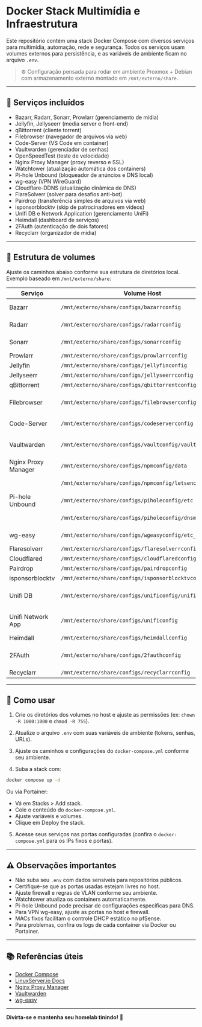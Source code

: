 
# Docker Stack Multimídia e Infraestrutura

Este repositório contém uma stack Docker Compose com diversos serviços para multimídia, automação, rede e segurança. Todos os serviços usam volumes externos para persistência, e as variáveis de ambiente ficam no arquivo `.env`.

> ⚙️ Configuração pensada para rodar em ambiente Proxmox + Debian com armazenamento externo montado em `/mnt/externo/share`.

---

## 🚀 Serviços incluídos

- Bazarr, Radarr, Sonarr, Prowlarr (gerenciamento de mídia)
- Jellyfin, Jellyseerr (media server e front-end)
- qBittorrent (cliente torrent)
- Filebrowser (navegador de arquivos via web)
- Code-Server (VS Code em container)
- Vaultwarden (gerenciador de senhas)
- OpenSpeedTest (teste de velocidade)
- Nginx Proxy Manager (proxy reverso e SSL)
- Watchtower (atualização automática dos containers)
- Pi-hole Unbound (bloqueador de anúncios e DNS local)
- wg-easy (VPN WireGuard)
- Cloudflare-DDNS (atualização dinâmica de DNS)
- FlareSolverr (solver para desafios anti-bot)
- Pairdrop (transferência simples de arquivos via web)
- isponsorblocktv (skip de patrocinadores em vídeos)
- Unifi DB e Network Application (gerenciamento UniFi)
- Heimdall (dashboard de serviços)
- 2FAuth (autenticação de dois fatores)
- Recyclarr (organizador de mídia)

---

## 📁 Estrutura de volumes

Ajuste os caminhos abaixo conforme sua estrutura de diretórios local. Exemplo baseado em `/mnt/externo/share`:

| Serviço                | Volume Host                                     | Descrição                         |
|------------------------|------------------------------------------------|----------------------------------|
| Bazarr                 | `/mnt/externo/share/configs/bazarrconfig`       | Configurações e dados             |
| Radarr                 | `/mnt/externo/share/configs/radarrconfig`       | Configurações e dados             |
| Sonarr                 | `/mnt/externo/share/configs/sonarrconfig`       | Configurações e dados             |
| Prowlarr               | `/mnt/externo/share/configs/prowlarrconfig`     | Configurações                    |
| Jellyfin               | `/mnt/externo/share/configs/jellyfinconfig`     | Configurações                    |
| Jellyseerr             | `/mnt/externo/share/configs/jellyseerrconfig`   | Configurações                    |
| qBittorrent            | `/mnt/externo/share/configs/qbittorrentconfig`  | Configurações                    |
| Filebrowser            | `/mnt/externo/share/configs/filebrowserconfig`  | Banco de dados do navegador      |
| Code-Server            | `/mnt/externo/share/configs/codeserverconfig`   | Configurações do VS Code         |
| Vaultwarden            | `/mnt/externo/share/configs/vaultconfig/vaultdata` | Dados do gerenciador de senhas |
| Nginx Proxy Manager    | `/mnt/externo/share/configs/npmconfig/data`     | Dados do proxy                   |
|                        | `/mnt/externo/share/configs/npmconfig/letsencrypt` | Certificados SSL                |
| Pi-hole Unbound        | `/mnt/externo/share/configs/piholeconfig/etc`   | Configurações e dados DNS        |
|                        | `/mnt/externo/share/configs/piholeconfig/dnsmasq.d` | Configurações DNS               |
| wg-easy                | `/mnt/externo/share/configs/wgeasyconfig/etc_wireguard` | Configurações WireGuard        |
| Flaresolverr           | `/mnt/externo/share/configs/flaresolverrconfig` | Configurações                   |
| Cloudflared            | `/mnt/externo/share/configs/cloudflaredconfig`  | Configurações                   |
| Pairdrop               | `/mnt/externo/share/configs/pairdropconfig`     | Configurações                   |
| isponsorblocktv        | `/mnt/externo/share/configs/isponsorblocktvconfig` | Configurações                 |
| Unifi DB               | `/mnt/externo/share/configs/unificonfig/unifidb`| Banco de dados MongoDB           |
| Unifi Network App      | `/mnt/externo/share/configs/unificonfig`         | Configurações da aplicação UniFi |
| Heimdall               | `/mnt/externo/share/configs/heimdallconfig`      | Configurações                   |
| 2FAuth                 | `/mnt/externo/share/configs/2fauthconfig`        | Dados e banco de dados           |
| Recyclarr              | `/mnt/externo/share/configs/recyclarrconfig`     | Configurações                   |

---

## 🔧 Como usar

1. Crie os diretórios dos volumes no host e ajuste as permissões (ex: `chown -R 1000:1000` e `chmod -R 755`).

2. Atualize o arquivo `.env` com suas variáveis de ambiente (tokens, senhas, URLs).

3. Ajuste os caminhos e configurações do `docker-compose.yml` conforme seu ambiente.

4. Suba a stack com:

```bash
docker compose up -d
```

Ou via Portainer:

- Vá em Stacks > Add stack.
- Cole o conteúdo do `docker-compose.yml`.
- Ajuste variáveis e volumes.
- Clique em Deploy the stack.

5. Acesse seus serviços nas portas configuradas (confira o `docker-compose.yml` para os IPs fixos e portas).

---

## ⚠️ Observações importantes

- Não suba seu `.env` com dados sensíveis para repositórios públicos.
- Certifique-se que as portas usadas estejam livres no host.
- Ajuste firewall e regras de VLAN conforme seu ambiente.
- Watchtower atualiza os containers automaticamente.
- Pi-hole Unbound pode precisar de configurações específicas para DNS.
- Para VPN wg-easy, ajuste as portas no host e firewall.
- MACs fixos facilitam o controle DHCP estático no pfSense.
- Para problemas, confira os logs de cada container via Docker ou Portainer.

---

## 📚 Referências úteis

- [Docker Compose](https://docs.docker.com/compose/)
- [LinuxServer.io Docs](https://docs.linuxserver.io/)
- [Nginx Proxy Manager](https://github.com/jc21/nginx-proxy-manager)
- [Vaultwarden](https://github.com/dani-garcia/vaultwarden)
- [wg-easy](https://github.com/WeeJeWel/wg-easy)

---

**Divirta-se e mantenha seu homelab tinindo!** 🚀